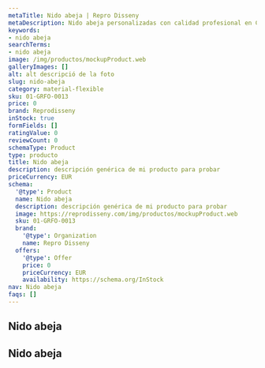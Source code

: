```yaml
---
metaTitle: Nido abeja | Repro Disseny
metaDescription: Nido abeja personalizadas con calidad profesional en Cataluña.
keywords:
- nido abeja
searchTerms:
- nido abeja
image: /img/productos/mockupProduct.web
galleryImages: []
alt: alt descripció de la foto
slug: nido-abeja
category: material-flexible
sku: 01-GRFO-0013
price: 0
brand: Reprodisseny
inStock: true
formFields: []
ratingValue: 0
reviewCount: 0
schemaType: Product
type: producto
title: Nido abeja
description: descripción genérica de mi producto para probar
priceCurrency: EUR
schema:
  '@type': Product
  name: Nido abeja
  description: descripción genérica de mi producto para probar
  image: https://reprodisseny.com/img/productos/mockupProduct.web
  sku: 01-GRFO-0013
  brand:
    '@type': Organization
    name: Repro Disseny
  offers:
    '@type': Offer
    price: 0
    priceCurrency: EUR
    availability: https://schema.org/InStock
nav: Nido abeja
faqs: []
---
```


## Nido abeja

## Nido abeja
